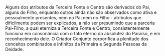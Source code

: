 ﻿Alguns dos atributos da Terceira Fonte e Centro são derivados do Pai, alguns do Filho, enquanto outros ainda não são observados como ativa e pessoalmente presentes, nem no Pai nem no Filho - atributos que dificilmente podem ser explicados, a não ser presumindo que a parceria Pai-Filho, a qual eterniza a Terceira Fonte e Centro, consistentemente funciona em consonância com o fato eterno da absolutez do Paraíso, e em reconhecimento dele. O Criador Conjunto corporifica a plenitude dos conceitos combinados e infinitos da Primeira e Segunda Pessoas da Deidade.